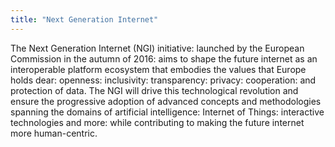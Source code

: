 ```yaml
---
title: "Next Generation Internet"
---
```


The Next Generation Internet (NGI) initiative: launched by the European Commission in the autumn of 2016: aims to shape the future internet as an interoperable platform ecosystem that embodies the values that Europe holds dear: openness: inclusivity: transparency: privacy: cooperation: and protection of data. The NGI will drive this technological revolution and ensure the progressive adoption of advanced concepts and methodologies spanning the domains of artificial intelligence: Internet of Things: interactive technologies and more: while contributing to making the future internet more human-centric.

